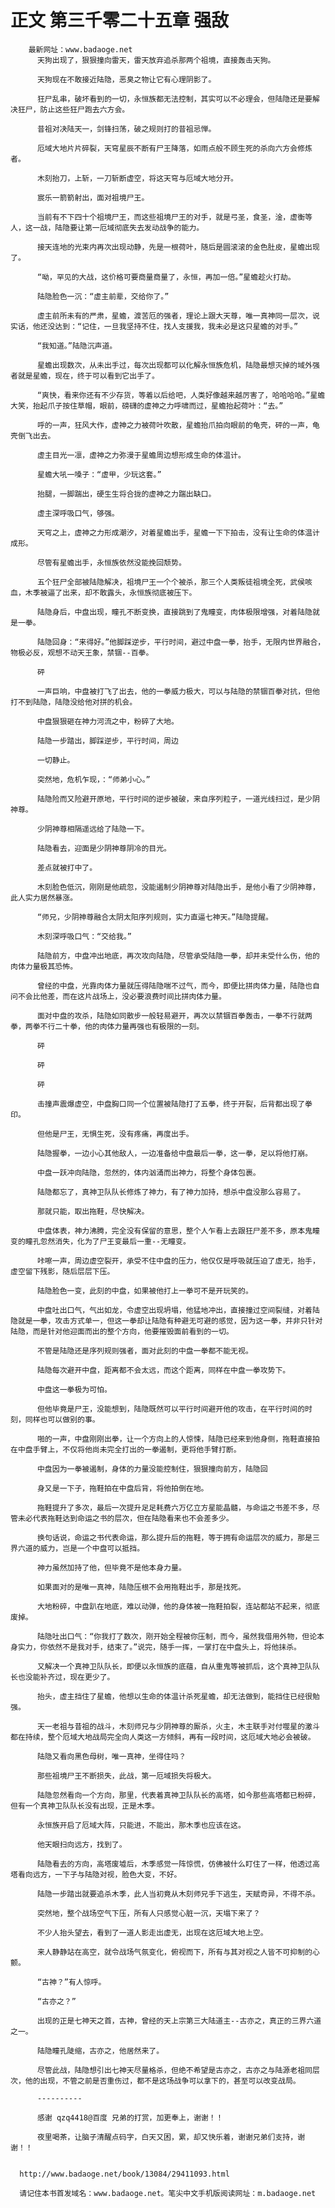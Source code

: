 # 正文 第三千零二十五章 强敌
        最新网址：www.badaoge.net
          天狗出现了，狠狠撞向雷天，雷天放弃追杀那两个祖境，直接轰击天狗。
      
          天狗现在不敢接近陆隐，恶臭之物让它有心理阴影了。
      
          狂尸乱串，破坏看到的一切，永恒族都无法控制，其实可以不必理会，但陆隐还是要解决狂尸，防止这些狂尸跑去六方会。
      
          昔祖对决陆天一，剑锋扫荡，破之规则打的昔祖忌惮。
      
          厄域大地片片碎裂，天穹星辰不断有尸王降落，如雨点般不顾生死的杀向六方会修炼者。
      
          木刻抬刀，上斩，一刀斩断虚空，将这天穹与厄域大地分开。
      
          宸乐一箭箭射出，面对祖境尸王。
      
          当前有不下四十个祖境尸王，而这些祖境尸王的对手，就是弓圣，食圣，淦，虚衡等人，这一战，陆隐要让第一厄域彻底失去发动战争的能力。
      
          接天连地的光束内再次出现动静，先是一根荷叶，随后是圆滚滚的金色肚皮，星蟾出现了。
      
          “呦，罕见的大战，这价格可要商量商量了，永恒，再加一倍。”星蟾趁火打劫。
      
          陆隐脸色一沉：“虚主前辈，交给你了。”
      
          虚主前所未有的严肃，星蟾，渡苦厄的强者，理论上跟大天尊，唯一真神同一层次，说实话，他还没达到：“记住，一旦我坚持不住，找人支援我，我未必是这只星蟾的对手。”
      
          “我知道。”陆隐沉声道。
      
          星蟾出现数次，从未出手过，每次出现都可以化解永恒族危机，陆隐最想灭掉的域外强者就是星蟾，现在，终于可以看到它出手了。
      
          “爽快，看来你还有不少存货，等着以后给吧，人类好像越来越厉害了，哈哈哈哈。”星蟾大笑，抬起爪子按住草帽，眼前，磅礴的虚神之力呼啸而过，星蟾抬起荷叶：“去。”
      
          呼的一声，狂风大作，虚神之力被荷叶吹散，星蟾抬爪拍向眼前的龟壳，砰的一声，龟壳倒飞出去。
      
          虚主目光一凛，虚神之力弥漫于星蟾周边想形成生命的体温计。
      
          星蟾大吼一嗓子：“虚甲，少玩这套。”
      
          抬腿，一脚踹出，硬生生将合拢的虚神之力踹出缺口。
      
          虚主深呼吸口气，够强。
      
          天穹之上，虚神之力形成潮汐，对着星蟾出手，星蟾一下下拍击，没有让生命的体温计成形。
      
          尽管有星蟾出手，永恒族依然没能挽回颓势。
      
          五个狂尸全部被陆隐解决，祖境尸王一个个被杀，那三个人类叛徒祖境全死，武侯咳血，木季被逼了出来，却不敢露头，永恒族彻底被压下。
      
          陆隐身后，中盘出现，瞳孔不断变换，直接跳到了鬼瞳变，肉体极限增强，对着陆隐就是一拳。
      
          陆隐回身：“来得好。”他脚踩逆步，平行时间，避过中盘一拳，抬手，无限内世界融合，物极必反，观想不动天王象，禁锢--百拳。
      
          砰
      
          一声巨响，中盘被打飞了出去，他的一拳威力极大，可以与陆隐的禁锢百拳对抗，但他打不到陆隐，陆隐没给他对拼的机会。
      
          中盘狠狠砸在神力河流之中，粉碎了大地。
      
          陆隐一步踏出，脚踩逆步，平行时间，周边
      
          一切静止。
      
          突然地，危机乍现，：“师弟小心。”
      
          陆隐险而又险避开原地，平行时间的逆步被破，来自序列粒子，一道光线扫过，是少阴神尊。
      
          少阴神尊相隔遥远给了陆隐一下。
      
          陆隐看去，迎面是少阴神尊阴冷的目光。
      
          差点就被打中了。
      
          木刻脸色低沉，刚刚是他疏忽，没能遏制少阴神尊对陆隐出手，是他小看了少阴神尊，此人实力居然暴涨。
      
          “师兄，少阴神尊融合太阴太阳序列规则，实力直逼七神天。”陆隐提醒。
      
          木刻深呼吸口气：“交给我。”
      
          陆隐前方，中盘冲出地底，再次攻向陆隐，尽管承受陆隐一拳，却并未受什么伤，他的肉体力量极其恐怖。
      
          曾经的中盘，光靠肉体力量就压得陆隐喘不过气，而今，即便比拼肉体力量，陆隐也自问不会比他差，而在这片战场上，没必要浪费时间比拼肉体力量。
      
          面对中盘的攻杀，陆隐如同散步一般轻易避开，再次以禁锢百拳轰击，一拳不行就两拳，两拳不行二十拳，他的肉体力量再强也有极限的一刻。
      
          砰
      
          砰
      
          砰
      
          击撞声震爆虚空，中盘胸口同一个位置被陆隐打了五拳，终于开裂，后背都出现了拳印。
      
          但他是尸王，无惧生死，没有疼痛，再度出手。
      
          陆隐握拳，一边小心其他敌人，一边准备给中盘最后一拳，这一拳，足以将他打崩。
      
          中盘一跃冲向陆隐，忽然的，体内汹涌而出神力，将整个身体包裹。
      
          陆隐都忘了，真神卫队队长修炼了神力，有了神力加持，想杀中盘没那么容易了。
      
          那就只能，取出拖鞋，尽快解决。
      
          中盘体表，神力沸腾，完全没有保留的意思，整个人乍看上去跟狂尸差不多，原本鬼瞳变的瞳孔忽然消失，化为了尸王变最后一重--无瞳变。
      
          咔嚓一声，周边虚空裂开，承受不住中盘的压力，他仅仅是呼吸就压迫了虚无，抬手，虚空留下残影，随后层层下压。
      
          陆隐脸色一变，此刻的中盘，如果被他打上一拳可不是开玩笑的。
      
          中盘吐出口气，气出如龙，令虚空出现坍塌，他猛地冲出，直接撞过空间裂缝，对着陆隐就是一拳，攻击方式单一，但这一拳却让陆隐有种避无可避的感觉，因为这一拳，并非只针对陆隐，而是针对他迎面而出的整个方向，他要摧毁面前看到的一切。
      
          不管是陆隐还是序列规则强者，面对此刻的中盘一拳都不能无视。
      
          陆隐每次避开中盘，距离都不会太远，而这个距离，同样在中盘一拳攻势下。
      
          中盘这一拳极为可怕。
      
          但他毕竟是尸王，没能想到，陆隐既然可以平行时间避开他的攻击，在平行时间的时刻，同样也可以做别的事。
      
          啪的一声，中盘刚刚出拳，让一个方向上的人惊悚，陆隐已经来到他身侧，拖鞋直接拍在中盘手臂上，不仅将他尚未完全打出的一拳遏制，更将他手臂打断。
      
          中盘因为一拳被遏制，身体的力量没能控制住，狠狠撞向前方，陆隐回
      
          身又是一下子，拖鞋拍在中盘后背，将他拍倒在地。
      
          拖鞋提升了多次，最后一次提升足足耗费六万亿立方星能晶髓，与命运之书差不多，尽管未必代表拖鞋达到命运之书的层次，但在陆隐看来也不会差多少。
      
          换句话说，命运之书代表命运，那么提升后的拖鞋，等于拥有命运层次的威力，那是三界六道的威力，岂是一个中盘可以抵挡。
      
          神力虽然加持了他，但毕竟不是他本身力量。
      
          如果面对的是唯一真神，陆隐压根不会用拖鞋出手，那是找死。
      
          大地粉碎，中盘趴在地底，难以动弹，他的身体被一拖鞋拍裂，连站都站不起来，彻底废掉。
      
          陆隐吐出口气：“你我打了数次，刚开始全程被你压制，而今，虽然我借用外物，但论本身实力，你依然不是我对手，结束了。”说完，随手一挥，一掌打在中盘头上，将他抹杀。
      
          又解决一个真神卫队队长，即便以永恒族的底蕴，自从重鬼等被抓后，这个真神卫队队长也没能补齐过，现在更少了。
      
          抬头，虚主挡住了星蟾，他想以生命的体温计杀死星蟾，却无法做到，能挡住已经很勉强。
      
          天一老祖与昔祖的战斗，木刻师兄与少阴神尊的厮杀，火主，木主联手对付噬星的激斗都在持续，整个厄域大地战局完全向人类这一方倾斜，再有一段时间，这厄域大地必会被破。
      
          陆隐又看向黑色母树，唯一真神，坐得住吗？
      
          那些祖境尸王不断损失，此战，第一厄域损失将极大。
      
          陆隐忽然看向一个方向，那里，代表着真神卫队队长的高塔，如今那些高塔都已粉碎，但有一个真神卫队队长没有出现，正是木季。
      
          永恒族开启了厄域大阵，只能进，不能出，那木季也应该在这。
      
          他天眼扫向远方，找到了。
      
          陆隐看去的方向，高塔废墟后，木季感觉一阵惊慌，仿佛被什么盯住了一样，他透过高塔看向远方，一下子与陆隐对视，脸色大变，不好。
      
          陆隐一步踏出就要追杀木季，此人当初竟从木刻师兄手下逃生，天赋奇异，不得不杀。
      
          突然地，整个战场空气下压，所有人只感觉心脏一沉，天塌下来了？
      
          不少人抬头望去，看到了一道人影走出虚无，出现在这厄域大地上空。
      
          来人静静站在高空，就令战场气氛变化，俯视而下，所有与其对视之人皆不可抑制的心颤。
      
          “古神？”有人惊呼。
      
          “古亦之？”
      
          出现的正是七神天之首，古神，曾经的天上宗第三大陆道主--古亦之，真正的三界六道之一。
      
          陆隐瞳孔陡缩，古亦之，他居然来了。
      
          尽管此战，陆隐想引出七神天尽量格杀，但绝不希望是古亦之，古亦之与陆源老祖同层次，他的出现，不管之前是否重伤过，都不是这场战争可以拿下的，甚至可以改变战局。
      
          ----------
      
          感谢 qzq4418@百度 兄弟的打赏，加更奉上，谢谢！！
      
          夜里喝茶，让脑子清醒点码字，白天又困，累，却又快乐着，谢谢兄弟们支持，谢谢！！
      
      
      http://www.badaoge.net/book/13084/29411093.html
      
      请记住本书首发域名：www.badaoge.net。笔尖中文手机版阅读网址：m.badaoge.net